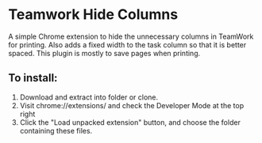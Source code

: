 Teamwork Hide Columns
========================

A simple Chrome extension to hide the unnecessary columns in TeamWork for printing.
Also adds a fixed width to the task column so that it is better spaced.  This plugin
is mostly to save pages when printing.

To install:
-----------

1. Download and extract into folder or clone.
2. Visit chrome://extensions/ and check the Developer Mode at the top right
3. Click the "Load unpacked extension" button, and choose the folder containing these files.

